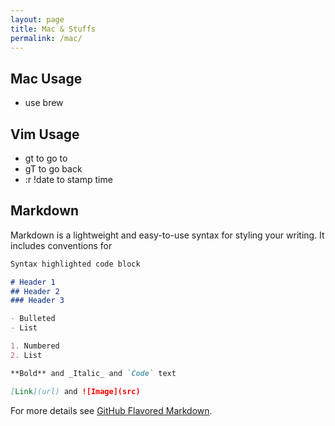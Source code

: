 ```yaml
---
layout: page
title: Mac & Stuffs
permalink: /mac/
---
```


## Mac Usage

* use brew


## Vim Usage

* gt to go to
* gT to go back
* :r !date to stamp time

## Markdown

Markdown is a lightweight and easy-to-use syntax for styling your writing. It includes conventions for

```markdown
Syntax highlighted code block

# Header 1
## Header 2
### Header 3

- Bulleted
- List

1. Numbered
2. List

**Bold** and _Italic_ and `Code` text

[Link](url) and ![Image](src)
```

For more details see [GitHub Flavored Markdown](https://guides.github.com/features/mastering-markdown/).
